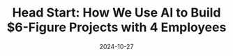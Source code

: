 ---
categories:
- Development
date: 2024-10-27
description: Nicole, founder and CEO of Head Start, shares how she uses Claude projects
  to run her entire business and scale her team from 3 to 14 employees in 7 months,
  all while charging six-figure project minimums.
duration: 43 minutes
layout: course
level: Intermediate
sections:
- description: Nicole's background, Head Start's founding story, and early adoption
    of AI for coding.
  timestamp: 00:00
  title: "\U0001F680 Head Start's AI-Powered Journey"
- description: Focus on Head Start's core services, including chatbots, RAG implementations,
    data mapping, and the value of proprietary data structures.
  timestamp: 03:53
  title: ⚙️ Core Services & Proprietary Data Structures
- description: Nicole discusses Head Start's team growth from a solopreneur to a soon-to-be
    14-person team, and her unique approach to client acquisition and project management.
  timestamp: 06:59
  title: "\U0001F4C8 Scaling with AI: Team Growth & Client Acquisition"
- description: 'An in-depth look at Head Start''s competitive advantage: combining
    AI expertise with strong communication, product strategy, and technical architecture.'
  timestamp: 08:34
  title: "\U0001F4A1 Competitive Advantage: Beyond AI Coding"
- description: Nicole explains why she prefers Claude projects over other tools, emphasizing
    the importance of explicit context and efficient workflow.
  timestamp: '19:38'
  title: 'Claude Projects: The Power of Explicit Context'
- description: Detailed walkthrough of Nicole's workflow, highlighting the use of
    Claude projects for generating code, creating documentation, and managing projects.
  timestamp: '21:53'
  title: "\U0001F6E0️ Streamlining Workflows with Claude Projects"
- description: Nicole shares her predictions for the future of AI in coding, discussing
    the role of IDEs, file structures, and the importance of human language.
  timestamp: '30:05'
  title: "\U0001F52E Future of AI in Coding: IDEs and File Structures"
- description: Discussion of Head Start's business model, values, future hiring plans,
    and aspirations for the company's growth.
  timestamp: '39:58'
  title: "\U0001F4BC Business Strategy & Future Goals"
thumbnail: https://i.ytimg.com/vi/mapbeJh5g98/sddefault.jpg
title: 'Head Start: How We Use AI to Build $6-Figure Projects with 4 Employees'
videoId: mapbeJh5g98
---
